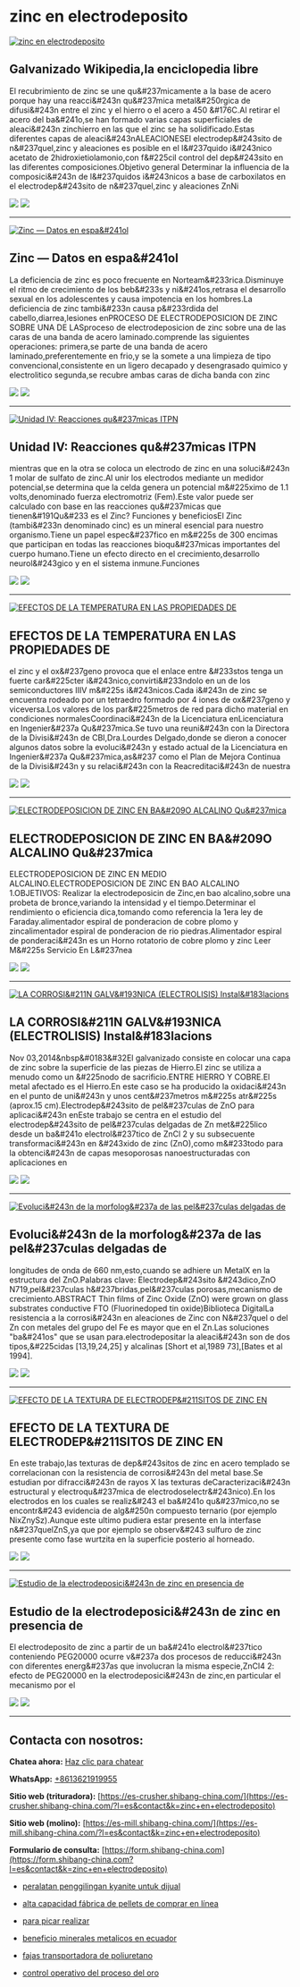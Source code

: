 # zinc en electrodeposito

<a href="https://swt.shibang-china.com/?l=es&img&k=zinc+en+electrodeposito" target="_blank">![zinc en electrodeposito](http://static.shibang-china.com/all-800x300/33.jpg)</a>

## Galvanizado Wikipedia,la enciclopedia libre
El recubrimiento de zinc se une qu&#237micamente a la base de acero porque hay una reacci&#243n qu&#237mica metal&#250rgica de difusi&#243n entre el zinc y el hierro o el acero a 450 &#176C.Al retirar el acero del ba&#241o,se han formado varias capas superficiales de aleaci&#243n zinchierro en las que el zinc se ha solidificado.Estas diferentes capas de aleaci&#243nALEACIONESEl electrodep&#243sito de n&#237quel,zinc y aleaciones es posible en el l&#237quido i&#243nico acetato de 2hidroxietiolamonio,con f&#225cil control del dep&#243sito en las diferentes composiciones.Objetivo general Determinar la influencia de la composici&#243n de l&#237quidos i&#243nicos a base de carboxilatos en el electrodep&#243sito de n&#237quel,zinc y aleaciones ZnNi


<a href="https://whatsapp.shibangsoft.com/WhatsApp.php" target="_blank" title="WhatsApp">![](http://static.shibang-china.com/icon/whatsapp.png)</a> <a href="https://swt.shibang-china.com/?l=es&icon&k=zinc+en+electrodeposito" target="_blank">![](http://static.shibang-china.com/icon/chat-es.png)</a>

---

<a href="https://swt.shibang-china.com/?l=es&img&k=zinc+en+electrodeposito" target="_blank">![Zinc — Datos en espa&#241ol](http://static.shibang-china.com/all-800x300/351.jpg)</a>

## Zinc — Datos en espa&#241ol
La deficiencia de zinc es poco frecuente en Norteam&#233rica.Disminuye el ritmo de crecimiento de los beb&#233s y ni&#241os,retrasa el desarrollo sexual en los adolescentes y causa impotencia en los hombres.La deficiencia de zinc tambi&#233n causa p&#233rdida del cabello,diarrea,lesiones enPROCESO DE ELECTRODEPOSICION DE ZINC SOBRE UNA DE LASproceso de electrodeposicion de zinc sobre una de las caras de una banda de acero laminado.comprende las siguientes operaciones: primera,se parte de una banda de acero laminado,preferentemente en frio,y se la somete a una limpieza de tipo convencional,consistente en un ligero decapado y desengrasado quimico y electrolitico segunda,se recubre ambas caras de dicha banda con zinc


<a href="https://whatsapp.shibangsoft.com/WhatsApp.php" target="_blank" title="WhatsApp">![](http://static.shibang-china.com/icon/whatsapp.png)</a> <a href="https://swt.shibang-china.com/?l=es&icon&k=zinc+en+electrodeposito" target="_blank">![](http://static.shibang-china.com/icon/chat-es.png)</a>

---

<a href="https://swt.shibang-china.com/?l=es&img&k=zinc+en+electrodeposito" target="_blank">![Unidad IV: Reacciones qu&#237micas ITPN](http://static.shibang-china.com/all-800x300/839.jpg)</a>

## Unidad IV: Reacciones qu&#237micas ITPN
mientras que en la otra se coloca un electrodo de zinc en una soluci&#243n 1 molar de sulfato de zinc.Al unir los electrodos mediante un medidor potencial,se determina que la celda genera un potencial m&#225ximo de 1.1 volts,denominado fuerza electromotriz (Fem).Este valor puede ser calculado con base en las reacciones qu&#237micas que tienen&#191Qu&#233 es el Zinc? Funciones y beneficiosEl Zinc (tambi&#233n denominado cinc) es un mineral esencial para nuestro organismo.Tiene un papel espec&#237fico en m&#225s de 300 encimas que participan en todas las reacciones bioqu&#237micas importantes del cuerpo humano.Tiene un efecto directo en el crecimiento,desarrollo neurol&#243gico y en el sistema inmune.Funciones


<a href="https://whatsapp.shibangsoft.com/WhatsApp.php" target="_blank" title="WhatsApp">![](http://static.shibang-china.com/icon/whatsapp.png)</a> <a href="https://swt.shibang-china.com/?l=es&icon&k=zinc+en+electrodeposito" target="_blank">![](http://static.shibang-china.com/icon/chat-es.png)</a>

---

<a href="https://swt.shibang-china.com/?l=es&img&k=zinc+en+electrodeposito" target="_blank">![EFECTOS DE LA TEMPERATURA EN LAS PROPIEDADES DE](http://static.shibang-china.com/all-800x300/645.jpg)</a>

## EFECTOS DE LA TEMPERATURA EN LAS PROPIEDADES DE
el zinc y el ox&#237geno provoca que el enlace entre &#233stos tenga un fuerte car&#225cter i&#243nico,convirti&#233ndolo en un de los semiconductores IIIV m&#225s i&#243nicos.Cada i&#243n de zinc se encuentra rodeado por un tetraedro formado por 4 iones de ox&#237geno y viceversa.Los valores de los par&#225metros de red para dicho material en condiciones normalesCoordinaci&#243n de la Licenciatura enLicenciatura en Ingenier&#237a Qu&#237mica.Se tuvo una reuni&#243n con la Directora de la Divisi&#243n de CBI,Dra.Lourdes Delgado,donde se dieron a conocer algunos datos sobre la evoluci&#243n y estado actual de la Licenciatura en Ingenier&#237a Qu&#237mica,as&#237 como el Plan de Mejora Continua de la Divisi&#243n y su relaci&#243n con la Reacreditaci&#243n de nuestra


<a href="https://whatsapp.shibangsoft.com/WhatsApp.php" target="_blank" title="WhatsApp">![](http://static.shibang-china.com/icon/whatsapp.png)</a> <a href="https://swt.shibang-china.com/?l=es&icon&k=zinc+en+electrodeposito" target="_blank">![](http://static.shibang-china.com/icon/chat-es.png)</a>

---

<a href="https://swt.shibang-china.com/?l=es&img&k=zinc+en+electrodeposito" target="_blank">![ELECTRODEPOSICION DE ZINC EN BA&#209O ALCALINO Qu&#237mica](http://static.shibang-china.com/all-800x300/1283.jpg)</a>

## ELECTRODEPOSICION DE ZINC EN BA&#209O ALCALINO Qu&#237mica
ELECTRODEPOSICION DE ZINC EN MEDIO ALCALINO.ELECTRODEPOSICION DE ZINC EN BAO ALCALINO 1.OBJETIVOS: Realizar la electrodeposicin de Zinc,en bao alcalino,sobre una probeta de bronce,variando la intensidad y el tiempo.Determinar el rendimiento o eficiencia dica,tomando como referencia la 1era ley de Faraday.alimentador espiral de ponderacion de cobre plomo y zincalimentador espiral de ponderacion de rio piedras.Alimentador espiral de ponderaci&#243n es un Horno rotatorio de cobre plomo y zinc Leer M&#225s Servicio En L&#237nea


<a href="https://whatsapp.shibangsoft.com/WhatsApp.php" target="_blank" title="WhatsApp">![](http://static.shibang-china.com/icon/whatsapp.png)</a> <a href="https://swt.shibang-china.com/?l=es&icon&k=zinc+en+electrodeposito" target="_blank">![](http://static.shibang-china.com/icon/chat-es.png)</a>

---

<a href="https://swt.shibang-china.com/?l=es&img&k=zinc+en+electrodeposito" target="_blank">![LA CORROSI&#211N GALV&#193NICA (ELECTROLISIS) Instal&#183lacions](http://static.shibang-china.com/all-800x300/446.jpg)</a>

## LA CORROSI&#211N GALV&#193NICA (ELECTROLISIS) Instal&#183lacions
Nov 03,2014&nbsp&#0183&#32El galvanizado consiste en colocar una capa de zinc sobre la superficie de las piezas de Hierro.El zinc se utiliza a menudo como un &#225nodo de sacrificio.ENTRE HIERRO Y COBRE.El metal afectado es el Hierro.En este caso se ha producido la oxidaci&#243n en el punto de uni&#243n y unos cent&#237metros m&#225s atr&#225s (aprox.15 cm).Electrodep&#243sito de pel&#237culas de ZnO para aplicaci&#243n enEste trabajo se centra en el estudio del electrodep&#243sito de pel&#237culas delgadas de Zn met&#225lico desde un ba&#241o electrol&#237tico de ZnCl 2 y su subsecuente transformaci&#243n en &#243xido de zinc (ZnO),como m&#233todo para la obtenci&#243n de capas mesoporosas nanoestructuradas con aplicaciones en


<a href="https://whatsapp.shibangsoft.com/WhatsApp.php" target="_blank" title="WhatsApp">![](http://static.shibang-china.com/icon/whatsapp.png)</a> <a href="https://swt.shibang-china.com/?l=es&icon&k=zinc+en+electrodeposito" target="_blank">![](http://static.shibang-china.com/icon/chat-es.png)</a>

---

<a href="https://swt.shibang-china.com/?l=es&img&k=zinc+en+electrodeposito" target="_blank">![Evoluci&#243n de la morfolog&#237a de las pel&#237culas delgadas de](http://static.shibang-china.com/all-800x300/461.jpg)</a>

## Evoluci&#243n de la morfolog&#237a de las pel&#237culas delgadas de
longitudes de onda de 660 nm,esto,cuando se adhiere un MetalX en la estructura del ZnO.Palabras clave: Electrodep&#243sito &#243dico,ZnO N719,pel&#237culas h&#237bridas,pel&#237culas porosas,mecanismo de crecimiento.ABSTRACT Thin films of Zinc Oxide (ZnO) were grown on glass substrates conductive FTO (Fluorinedoped tin oxide)Biblioteca DigitalLa resistencia a la corrosi&#243n en aleaciones de Zinc con N&#237quel o del Zn con metales del grupo del Fe es mayor que en el Zn.Las soluciones "ba&#241os" que se usan para.electrodepositar la aleaci&#243n son de dos tipos,&#225cidas [13,19,24,25] y alcalinas [Short et al,1989 73],[Bates et al 1994].


<a href="https://whatsapp.shibangsoft.com/WhatsApp.php" target="_blank" title="WhatsApp">![](http://static.shibang-china.com/icon/whatsapp.png)</a> <a href="https://swt.shibang-china.com/?l=es&icon&k=zinc+en+electrodeposito" target="_blank">![](http://static.shibang-china.com/icon/chat-es.png)</a>

---

<a href="https://swt.shibang-china.com/?l=es&img&k=zinc+en+electrodeposito" target="_blank">![EFECTO DE LA TEXTURA DE ELECTRODEP&#211SITOS DE ZINC EN](http://static.shibang-china.com/all-800x300/1506.jpg)</a>

## EFECTO DE LA TEXTURA DE ELECTRODEP&#211SITOS DE ZINC EN
En este trabajo,las texturas de dep&#243sitos de zinc en acero templado se correlacionan con la resistencia de corrosi&#243n del metal base.Se estudian por difracci&#243n de rayos X las texturas deCaracterizaci&#243n estructural y electroqu&#237mica de electrodoselectr&#243nico).En los electrodos en los cuales se realiz&#243 el ba&#241o qu&#237mico,no se encontr&#243 evidencia de alg&#250n compuesto ternario (por ejemplo NixZnySz).Aunque este ultimo pudiera estar presente en la interfase n&#237quelZnS,ya que por ejemplo se observ&#243 sulfuro de zinc presente como fase wurtzita en la superficie posterio al horneado.


<a href="https://whatsapp.shibangsoft.com/WhatsApp.php" target="_blank" title="WhatsApp">![](http://static.shibang-china.com/icon/whatsapp.png)</a> <a href="https://swt.shibang-china.com/?l=es&icon&k=zinc+en+electrodeposito" target="_blank">![](http://static.shibang-china.com/icon/chat-es.png)</a>

---

<a href="https://swt.shibang-china.com/?l=es&img&k=zinc+en+electrodeposito" target="_blank">![Estudio de la electrodeposici&#243n de zinc en presencia de](http://static.shibang-china.com/all-800x300/1300.jpg)</a>

## Estudio de la electrodeposici&#243n de zinc en presencia de
El electrodeposito de zinc a partir de un ba&#241o electrol&#237tico conteniendo PEG20000 ocurre v&#237a dos procesos de reducci&#243n con diferentes energ&#237as que involucran la misma especie,ZnCl4 2: efecto de PEG20000 en la electrodeposici&#243n de zinc,en particular el mecanismo por el

<a href="https://whatsapp.shibangsoft.com/WhatsApp.php" target="_blank" title="WhatsApp">![](http://static.shibang-china.com/icon/whatsapp.png)</a> <a href="https://swt.shibang-china.com/?l=es&icon&k=zinc+en+electrodeposito" target="_blank">![](http://static.shibang-china.com/icon/chat-es.png)</a>

---
## Contacta con nosotros:

**Chatea ahora:** [Haz clic para chatear](https://swt.shibang-china.com?l=es&contact&k=zinc+en+electrodeposito)

**WhatsApp:**  [+8613621919955](https://whatsapp.shibangsoft.com/WhatsApp.php)

**Sitio web (trituradora):** [https://es-crusher.shibang-china.com/](https://es-crusher.shibang-china.com/?l=es&contact&k=zinc+en+electrodeposito)

**Sitio web (molino):** [https://es-mill.shibang-china.com/](https://es-mill.shibang-china.com/?l=es&contact&k=zinc+en+electrodeposito)

**Formulario de consulta:** [https://form.shibang-china.com](https://form.shibang-china.com?l=es&contact&k=zinc+en+electrodeposito)

* [peralatan penggilingan kyanite untuk dijual](../74/peralatan%20penggilingan%20kyanite%20untuk%20dijual.md)

* [alta capacidad fábrica de pellets de comprar en línea](../77/alta%20capacidad%20f%C3%A1brica%20de%20pellets%20de%20comprar%20en%20l%C3%ADnea.md)

* [para picar realizar](../71/para%20picar%20realizar.md)

* [beneficio minerales metalicos en ecuador](../79/beneficio%20minerales%20metalicos%20en%20ecuador.md)

* [fajas transportadora de poliuretano](../79/fajas%20transportadora%20de%20poliuretano.md)

* [control operativo del proceso del oro](../76/control%20operativo%20del%20proceso%20del%20oro.md)